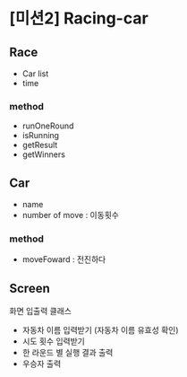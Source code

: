# [미션2] Racing-car

## Race
- Car list
- time

### method
- runOneRound
- isRunning
- getResult
- getWinners

## Car
- name
- number of move : 이동횟수

### method
- moveFoward : 전진하다

## Screen
 화면 입출력 클래스
 - 자동차 이름 입력받기 (자동차 이름 유효성 확인)
 - 시도 횟수 입력받기
 - 한 라운드 별 실행 결과 출력
 - 우승자 출력
 